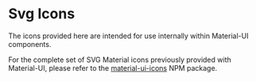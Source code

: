 # Svg Icons

The icons provided here are intended for use internally within Material-UI components.

For the complete set of SVG Material icons previously provided with Material-UI,
please refer to the [material-ui-icons](https://www.npmjs.com/package/material-ui-icons) NPM package.

